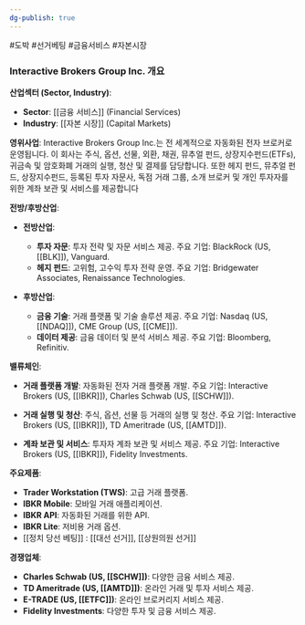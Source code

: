 ```yaml
---
dg-publish: true
---
```

#도박 #선거베팅 #금융서비스 #자본시장 


### Interactive Brokers Group Inc. 개요

**산업섹터 (Sector, Industry)**:

- **Sector**: [[금융 서비스]] (Financial Services)
- **Industry**: [[자본 시장]] (Capital Markets)

**영위사업**: Interactive Brokers Group Inc.는 전 세계적으로 자동화된 전자 브로커로 운영됩니다. 이 회사는 주식, 옵션, 선물, 외환, 채권, 뮤추얼 펀드, 상장지수펀드(ETFs), 귀금속 및 암호화폐 거래의 실행, 청산 및 결제를 담당합니다. 또한 헤지 펀드, 뮤추얼 펀드, 상장지수펀드, 등록된 투자 자문사, 독점 거래 그룹, 소개 브로커 및 개인 투자자를 위한 계좌 보관 및 서비스를 제공합니다


**전방/후방산업**:

- **전방산업**:
    - **투자 자문**: 투자 전략 및 자문 서비스 제공. 주요 기업: BlackRock (US, [[BLK]]), Vanguard.
    - **헤지 펀드**: 고위험, 고수익 투자 전략 운영. 주요 기업: Bridgewater Associates, Renaissance Technologies.
      
- **후방산업**:
    - **금융 기술**: 거래 플랫폼 및 기술 솔루션 제공. 주요 기업: Nasdaq (US, [[NDAQ]]), CME Group (US, [[CME]]).
    - **데이터 제공**: 금융 데이터 및 분석 서비스 제공. 주요 기업: Bloomberg, Refinitiv.

**밸류체인**:

- **거래 플랫폼 개발**: 자동화된 전자 거래 플랫폼 개발. 주요 기업: Interactive Brokers (US, [[IBKR]]), Charles Schwab (US, [[SCHW]]).
  
- **거래 실행 및 청산**: 주식, 옵션, 선물 등 거래의 실행 및 청산. 주요 기업: Interactive Brokers (US, [[IBKR]]), TD Ameritrade (US, [[AMTD]]).
  
- **계좌 보관 및 서비스**: 투자자 계좌 보관 및 서비스 제공. 주요 기업: Interactive Brokers (US, [[IBKR]]), Fidelity Investments.

**주요제품**:

- **Trader Workstation (TWS)**: 고급 거래 플랫폼.
- **IBKR Mobile**: 모바일 거래 애플리케이션.
- **IBKR API**: 자동화된 거래를 위한 API.
- **IBKR Lite**: 저비용 거래 옵션.
- [[정치 당선 베팅]] : [[대선 선거]], [[상원의원 선거]]

**경쟁업체**:

- **Charles Schwab (US, [[SCHW]])**: 다양한 금융 서비스 제공.
- **TD Ameritrade (US, [[AMTD]])**: 온라인 거래 및 투자 서비스 제공.
- **E-TRADE (US, [[ETFC]])**: 온라인 브로커리지 서비스 제공.
- **Fidelity Investments**: 다양한 투자 및 금융 서비스 제공.